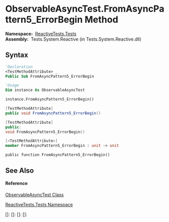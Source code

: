 # ObservableAsyncTest.FromAsyncPattern5\_ErrorBegin Method

**Namespace:**  [ReactiveTests.Tests](ReactiveTests.Tests\ReactiveTests.Tests.md)  
**Assembly:**  Tests.System.Reactive (in Tests.System.Reactive.dll)

## Syntax

```vb
'Declaration
<TestMethodAttribute> _
Public Sub FromAsyncPattern5_ErrorBegin
```

```vb
'Usage
Dim instance As ObservableAsyncTest

instance.FromAsyncPattern5_ErrorBegin()
```

```csharp
[TestMethodAttribute]
public void FromAsyncPattern5_ErrorBegin()
```

```c++
[TestMethodAttribute]
public:
void FromAsyncPattern5_ErrorBegin()
```

```fsharp
[<TestMethodAttribute>]
member FromAsyncPattern5_ErrorBegin : unit -> unit 
```

```jscript
public function FromAsyncPattern5_ErrorBegin()
```

## See Also

#### Reference

[ObservableAsyncTest Class](ObservableAsyncTest\ObservableAsyncTest.md)

[ReactiveTests.Tests Namespace](ReactiveTests.Tests\ReactiveTests.Tests.md)

[]: 
[]: 
[]: 
[]: 